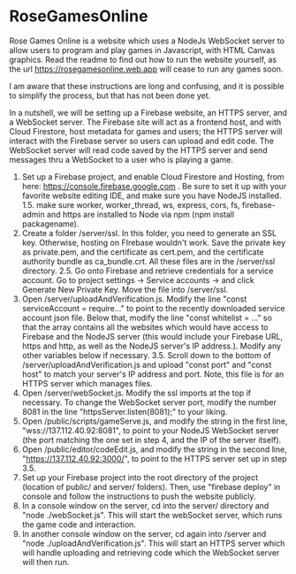 # RoseGamesOnline

Rose Games Online is a website which uses a NodeJs WebSocket server to allow users to program and play games in Javascript, with HTML Canvas graphics. Read the readme to find out how to run the website yourself, as the url https://rosegamesonline.web.app will cease to run any games soon.

I am aware that these instructions are long and confusing, and it is possible to simplify the process, but that has not been done yet.

In a nutshell, we will be setting up a Firebase website, an HTTPS server, and a WebSocket server. The Firebase site will act as a frontend host, and with Cloud Firestore, host metadata for games and users; the HTTPS server will interact with the Firebase server so users can upload and edit code. The WebSocket server will read code saved by the HTTPS server and send messages thru a WebSocket to a user who is playing a game.

1. Set up a Firebase project, and enable Cloud Firestore and Hosting, from here: https://console.firebase.google.com . Be sure to set it up with your favorite website editing IDE, and make sure you have NodeJS installed.
1.5. make sure worker, worker_thread, ws, express, cors, fs, firebase-admin and https are installed to Node via npm (npm install packagename).
2. Create a folder /server/ssl. In this folder, you need to generate an SSL key. Otherwise, hosting on FIrebase wouldn't work. Save the private key as private.pem, and the certificate as cert.pem, and the certificate authority bundle as ca_bundle.crt. All these files are in the /server/ssl directory.
2.5. Go onto Firebase and retrieve credentials for a service account. Go to project settings -> Service accounts -> and click Generate New Private Key. Move the file into /server/ssl.
3. Open /server/uploadAndVerification.js. Modify the line "const serviceAccount = require..." to point to the recently downloaded service account json file. Below that, modify the line "const whitelist = ..." so that the array contains all the websites which would have access to Firebase and the NodeJS server (this would include your Firebase URL, https and http, as well as the NodeJS server's IP address.). Modify any other variables below if necessary.
3.5. Scroll down to the bottom of /server/uploadAndVerification.js and upload "const port" and "const host" to match your server's IP address and port. Note, this file is for an HTTPS server which manages files.
4. Open /server/webSocket.js. Modify the ssl imports at the top if necessary. To change the WebSocket server port, modify the number 8081 in the line "httpsServer.listen(8081);" to your liking.
5. Open /public/scripts/gameServe.js, and modify the string in the first line, "wss://137.112.40.92:8081", to point to your NodeJS WebSocket server (the port matching the one set in step 4, and the IP of the server itself).
6. Open /public/editor/codeEdit.js, and modify the string in the second line, "https://137.112.40.92:3000/", to point to the HTTPS server set up in step 3.5.
7. Set up your Firebase project into the root directory of the project (location of public/ and server/ folders). Then, use "firebase deploy" in console and follow the instructions to push the website publicly.
8. In a console window on the server, cd into the server/ directory and "node ./webSocket.js". This will start the webSocket server, which runs the game code and interaction.
9. In another console window on the server, cd again into /server and "node ./uploadAndVerification.js". This will start an HTTPS server which will handle uploading and retrieving code which the WebSocket server will then run.
